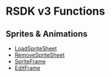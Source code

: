# RSDK v3 Functions

## Sprites & Animations
- [LoadSpriteSheet](Animations-Sprites/LoadSpriteSheet/README.md)
- [RemoveSpriteSheet](Animations-Sprites/RemoveSpriteSheet/README.md)
- [SpriteFrame](Animations-Sprites/SpriteFrame/README.md)
- [EditFrame](Animations-Sprites/EditFrame/README.md)